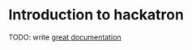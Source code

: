 # Introduction to hackatron

TODO: write [great documentation](http://jacobian.org/writing/what-to-write/)
